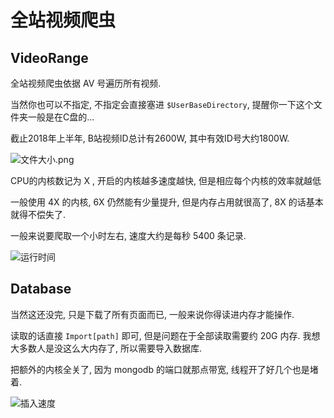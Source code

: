 # 全站视频爬虫

## VideoRange

全站视频爬虫依据 AV 号遍历所有视频.

当然你也可以不指定, 不指定会直接塞进 `$UserBaseDirectory`, 提醒你一下这个文件夹一般是在C盘的...

截止2018年上半年, B站视频ID总计有2600W, 其中有效ID号大约1800W.

![文件大小.png](https://i.loli.net/2018/07/15/5b4ad7fd497f9.png)

CPU的内核数记为 X , 开启的内核越多速度越快, 但是相应每个内核的效率就越低

一般使用 4X 的内核, 6X 仍然能有少量提升, 但是内存占用就很高了, 8X 的话基本就得不偿失了.

一般来说要爬取一个小时左右, 速度大约是每秒 5400 条记录.



![运行时间](https://i.loli.net/2018/07/15/5b4ad7fd5112a.png)

## Database


当然这还没完, 只是下载了所有页面而已, 一般来说你得读进内存才能操作.

读取的话直接 `Import[path]` 即可, 但是问题在于全部读取需要约 20G 内存. 我想大多数人是没这么大内存了, 所以需要导入数据库.



把额外的内核全关了, 因为 mongodb 的端口就那点带宽, 线程开了好几个也是堵着.

![插入速度](https://i.loli.net/2018/07/15/5b4ad7fd51a0e.png)

